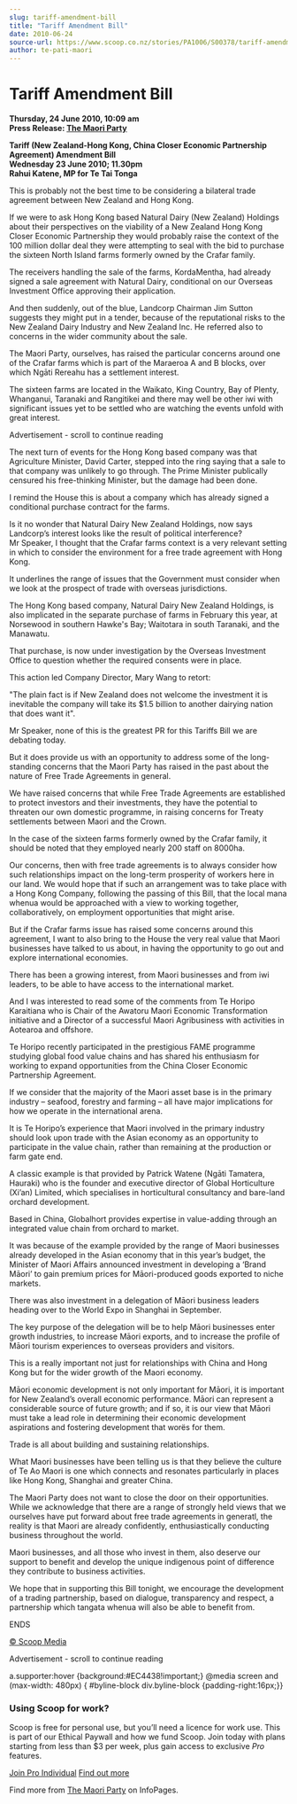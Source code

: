 ```yaml
---
slug: tariff-amendment-bill
title: "Tariff Amendment Bill"
date: 2010-06-24
source-url: https://www.scoop.co.nz/stories/PA1006/S00378/tariff-amendment-bill.htm
author: te-pati-maori
---
```

Tariff Amendment Bill
=====================

**Thursday, 24 June 2010, 10:09 am**  
**Press Release: [The Maori Party](https://info.scoop.co.nz/The_Maori_Party)**

**Tariff (New Zealand-Hong Kong, China Closer Economic Partnership Agreement) Amendment Bill**  
**Wednesday 23 June 2010; 11.30pm**  
**Rahui Katene, MP for Te Tai Tonga**

This is probably not the best time to be considering a bilateral trade agreement between New Zealand and Hong Kong.

If we were to ask Hong Kong based Natural Dairy (New Zealand) Holdings about their perspectives on the viability of a New Zealand Hong Kong Closer Economic Partnership they would probably raise the context of the 100 million dollar deal they were attempting to seal with the bid to purchase the sixteen North Island farms formerly owned by the Crafar family.

The receivers handling the sale of the farms, KordaMentha, had already signed a sale agreement with Natural Dairy, conditional on our Overseas Investment Office approving their application.

And then suddenly, out of the blue, Landcorp Chairman Jim Sutton suggests they might put in a tender, because of the reputational risks to the New Zealand Dairy Industry and New Zealand Inc. He referred also to concerns in the wider community about the sale.

The Maori Party, ourselves, has raised the particular concerns around one of the Crafar farms which is part of the Maraeroa A and B blocks, over which Ngāti Rereahu has a settlement interest.

The sixteen farms are located in the Waikato, King Country, Bay of Plenty, Whanganui, Taranaki and Rangitikei and there may well be other iwi with significant issues yet to be settled who are watching the events unfold with great interest.

Advertisement - scroll to continue reading





The next turn of events for the Hong Kong based company was that Agriculture Minister, David Carter, stepped into the ring saying that a sale to that company was unlikely to go through. The Prime Minister publically censured his free-thinking Minister, but the damage had been done.

I remind the House this is about a company which has already signed a conditional purchase contract for the farms.

Is it no wonder that Natural Dairy New Zealand Holdings, now says Landcorp’s interest looks like the result of political interference?  
Mr Speaker, I thought that the Crafar farms context is a very relevant setting in which to consider the environment for a free trade agreement with Hong Kong.

It underlines the range of issues that the Government must consider when we look at the prospect of trade with overseas jurisdictions.

The Hong Kong based company, Natural Dairy New Zealand Holdings, is also implicated in the separate purchase of farms in February this year, at Norsewood in southern Hawke's Bay; Waitotara in south Taranaki, and the Manawatu.

That purchase, is now under investigation by the Overseas Investment Office to question whether the required consents were in place.

This action led Company Director, Mary Wang to retort:

"The plain fact is if New Zealand does not welcome the investment it is inevitable the company will take its $1.5 billion to another dairying nation that does want it".

Mr Speaker, none of this is the greatest PR for this Tariffs Bill we are debating today.

But it does provide us with an opportunity to address some of the long-standing concerns that the Maori Party has raised in the past about the nature of Free Trade Agreements in general.

We have raised concerns that while Free Trade Agreements are established to protect investors and their investments, they have the potential to threaten our own domestic programme, in raising concerns for Treaty settlements between Maori and the Crown.

In the case of the sixteen farms formerly owned by the Crafar family, it should be noted that they employed nearly 200 staff on 8000ha.

  
Our concerns, then with free trade agreements is to always consider how such relationships impact on the long-term prosperity of workers here in our land. We would hope that if such an arrangement was to take place with a Hong Kong Company, following the passing of this Bill, that the local mana whenua would be approached with a view to working together, collaboratively, on employment opportunities that might arise.

But if the Crafar farms issue has raised some concerns around this agreement, I want to also bring to the House the very real value that Maori businesses have talked to us about, in having the opportunity to go out and explore international economies.

There has been a growing interest, from Maori businesses and from iwi leaders, to be able to have access to the international market.

And I was interested to read some of the comments from Te Horipo Karaitiana who is Chair of the Awatoru Maori Economic Transformation initiative and a Director of a successful Maori Agribusiness with activities in Aotearoa and offshore.

Te Horipo recently participated in the prestigious FAME programme studying global food value chains and has shared his enthusiasm for working to expand opportunities from the China Closer Economic Partnership Agreement.

If we consider that the majority of the Maori asset base is in the primary industry – seafood, forestry and farming – all have major implications for how we operate in the international arena.

It is Te Horipo’s experience that Maori involved in the primary industry should look upon trade with the Asian economy as an opportunity to participate in the value chain, rather than remaining at the production or farm gate end.

A classic example is that provided by Patrick Watene (Ngāti Tamatera, Hauraki) who is the founder and executive director of Global Horticulture (Xi’an) Limited, which specialises in horticultural consultancy and bare-land orchard development.

Based in China, Globalhort provides expertise in value-adding through an integrated value chain from orchard to market.

  
It was because of the example provided by the range of Maori businesses already developed in the Asian economy that in this year’s budget, the Minister of Maori Affairs announced investment in developing a ‘Brand Māori’ to gain premium prices for Māori-produced goods exported to niche markets.

There was also investment in a delegation of Māori business leaders heading over to the World Expo in Shanghai in September.

The key purpose of the delegation will be to help Māori businesses enter growth industries, to increase Māori exports, and to increase the profile of Māori tourism experiences to overseas providers and visitors.

This is a really important not just for relationships with China and Hong Kong but for the wider growth of the Maori economy.

Māori economic development is not only important for Māori, it is important for New Zealand’s overall economic performance. Māori can represent a considerable source of future growth; and if so, it is our view that Māori must take a lead role in determining their economic development aspirations and fostering development that worës for them.

Trade is all about building and sustaining relationships.

What Maori businesses have been telling us is that they believe the culture of Te Ao Maori is one which connects and resonates particularly in places like Hong Kong, Shanghai and greater China.

The Maori Party does not want to close the door on their opportunities. While we acknowledge that there are a range of strongly held views that we ourselves have put forward about free trade agreements in generatl, the reality is that Maori are already confidently, enthusiastically conducting business throughout the world.

Maori businesses, and all those who invest in them, also deserve our support to benefit and develop the unique indigenous point of difference they contribute to business activities.

We hope that in supporting this Bill tonight, we encourage the development of a trading partnership, based on dialogue, transparency and respect, a partnership which tangata whenua will also be able to benefit from.

ENDS

[© Scoop Media](http://www.scoop.co.nz/about/terms.html)  

Advertisement - scroll to continue reading



a.supporter:hover {background:#EC4438!important;} @media screen and (max-width: 480px) { #byline-block div.byline-block {padding-right:16px;}}

### Using Scoop for work?

Scoop is free for personal use, but you’ll need a licence for work use. This is part of our Ethical Paywall and how we fund Scoop. Join today with plans starting from less than $3 per week, plus gain access to exclusive _Pro_ features.  
  
[Join Pro Individual](https://pro.scoop.co.nz/Individual/?from=ProIn24) [Find out more](https://pro.scoop.co.nz/using-scoop-for-work/?from=ProIn24)

Find more from [The Maori Party](https://info.scoop.co.nz/The_Maori_Party) on InfoPages.